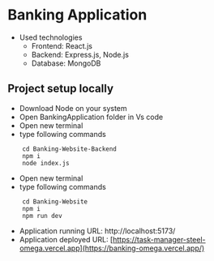 # Banking Application

 - Used technologies
   - Frontend: React.js
   - Backend: Express.js, Node.js
   - Database: MongoDB
 ## Project setup locally
  - Download Node on your system
  - Open BankingApplication folder in Vs code
  - Open new terminal
  - type following commands 

  ```
      cd Banking-Website-Backend
      npm i
      node index.js
   ```
  - Open new terminal
  - type following commands

  ```
      cd Banking-Website
      npm i
      npm run dev
  ``` 
- Application running URL: http://localhost:5173/
- Application deployed URL: [https://task-manager-steel-omega.vercel.app](https://banking-omega.vercel.app/)
